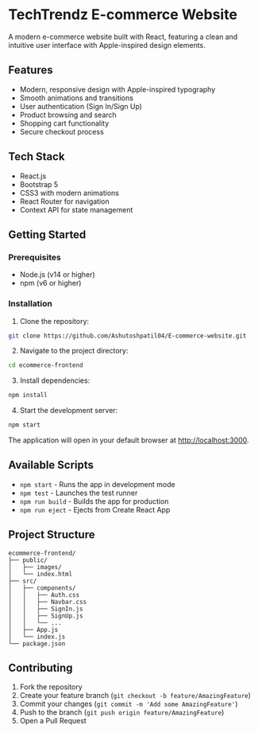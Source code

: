 # TechTrendz E-commerce Website

A modern e-commerce website built with React, featuring a clean and intuitive user interface with Apple-inspired design elements.

## Features

- Modern, responsive design with Apple-inspired typography
- Smooth animations and transitions
- User authentication (Sign In/Sign Up)
- Product browsing and search
- Shopping cart functionality
- Secure checkout process

## Tech Stack

- React.js
- Bootstrap 5
- CSS3 with modern animations
- React Router for navigation
- Context API for state management

## Getting Started

### Prerequisites

- Node.js (v14 or higher)
- npm (v6 or higher)

### Installation

1. Clone the repository:
```bash
git clone https://github.com/Ashutoshpatil04/E-commerce-website.git
```

2. Navigate to the project directory:
```bash
cd ecommerce-frontend
```

3. Install dependencies:
```bash
npm install
```

4. Start the development server:
```bash
npm start
```

The application will open in your default browser at [http://localhost:3000](http://localhost:3000).

## Available Scripts

- `npm start` - Runs the app in development mode
- `npm test` - Launches the test runner
- `npm run build` - Builds the app for production
- `npm run eject` - Ejects from Create React App

## Project Structure

```
ecommerce-frontend/
├── public/
│   ├── images/
│   └── index.html
├── src/
│   ├── components/
│   │   ├── Auth.css
│   │   ├── Navbar.css
│   │   ├── SignIn.js
│   │   ├── SignUp.js
│   │   └── ...
│   ├── App.js
│   └── index.js
└── package.json
```

## Contributing

1. Fork the repository
2. Create your feature branch (`git checkout -b feature/AmazingFeature`)
3. Commit your changes (`git commit -m 'Add some AmazingFeature'`)
4. Push to the branch (`git push origin feature/AmazingFeature`)
5. Open a Pull Request


